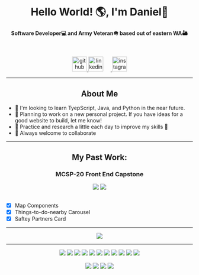 <!------------------------------Header / Intro-------------------------------------->
<h1 align='center' paddingBottom="-10px">Hello World! 🌎, I'm Daniel👋</h1>
<p align='center'>
<h4 align="center">Software Developer💻 and Army Veteran🪖 based out of eastern WA🏜️</h4>

<!------------------------------Links to Socials------------------------------------>

<br>
<p align="center">
  <a href="https://github.com/DanielPurdy509">
    <img src='https://cdn.jsdelivr.net/npm/simple-icons@3.0.1/icons/github.svg' alt='github' height='40'>
  </a>
  <a href="https://www.linkedin.com/in/daniel-purdy/">
    <img src='https://cdn.jsdelivr.net/npm/simple-icons@3.0.1/icons/linkedin.svg' alt='linkedin' height='40' style="margin-right: 20px;">
  </a>
  <a href="https://www.instagram.com/thepurdster98/">
    <img src='https://cdn.jsdelivr.net/npm/simple-icons@3.0.1/icons/instagram.svg' alt='instagram' height='40'>
  </a>
</p>
<hr>

<!-----------------------------------Other------------------------------------------>

<h2 align="center">About Me</h2>

* 🔭 I'm looking to learn TyepScript, Java, and Python in the near future.
* 🧠 Planning to work on a new personal project. If you have ideas for a good website to build, let me know!
* 📖 Practice and research a little each day to improve my skills 💪
* 👥 Always welcome to collaborate

<hr>

<!--------------------------------Past Work----------------------------------------->

<h2 align="center">My Past Work:</h2>

<h3 align='center'>MCSP-20 Front End Capstone</h3>
<div style="display-flex" align="center">
  <img src="https://github.com/DanielPurdy509/DanielPurdy509/assets/125397922/38106d3f-9748-4f27-b9fa-a84b8509608f">
  <img src="https://github.com/DanielPurdy509/DanielPurdy509/assets/125397922/4605be06-4358-4c7c-a677-b91743eacf43">
</div>
<br>

  - [x] Map Components
  - [x] Things-to-do-nearby Carousel
  - [x] Saftey Partners Card

<hr>

<!-----------------------------------Stats------------------------------------------>

<p align="center">
  <img src="https://github-readme-streak-stats.herokuapp.com/?user=DanielPurdy509&theme=tokyonight"/>
    <br>
<!--   <img src="https://github-profile-trophy.vercel.app/?username=DanielPurdy509&theme=tokyonight"/>
  <img src="https://github-readme-stats-git-masterrstaa-rickstaa.vercel.app/api?username=DanielPurdy509&theme=tokyonight"/> -->
</p>
<hr>

<!----------------------------------Skills------------------------------------------>

<p align="center">
  <img src="https://img.shields.io/badge/JavaScript-323330?style=for-the-badge&logo=javascript&logoColor=F7DF1E"/>
  <img src="https://img.shields.io/badge/HTML5-E34F26?style=for-the-badge&logo=html5&logoColor=white"/>
  <img src="https://img.shields.io/badge/CSS3-1572B6?style=for-the-badge&logo=css3&logoColor=white"/>
  <img src="https://img.shields.io/badge/React-20232A?style=for-the-badge&logo=react&logoColor=61DAFB"/>
  <img src="https://img.shields.io/badge/Node%20js-339933?style=for-the-badge&logo=nodedotjs&logoColor=white"/>
  <img src="https://img.shields.io/badge/PostgreSQL-316192?style=for-the-badge&logo=postgresql&logoColor=white"/>
  <img src="https://img.shields.io/badge/Docker-2CA5E0?style=for-the-badge&logo=docker&logoColor=white"/>
  <img src="https://img.shields.io/badge/Express%20js-000000?style=for-the-badge&logo=express&logoColor=white"/>
  <img src="https://img.shields.io/badge/npm-CB3837?style=for-the-badge&logo=npm&logoColor=white"/>
  <img src="https://img.shields.io/badge/Vite-B73BFE?style=for-the-badge&logo=vite&logoColor=FFD62E"/>
  <img src="https://img.shields.io/badge/GIT-E44C30?style=for-the-badge&logo=git&logoColor=white"/>
  <br><br>
  <img src="https://img.shields.io/badge/Discord-5865F2?style=for-the-badge&logo=discord&logoColor=white"/>
  <img src="https://img.shields.io/badge/Slack-4A154B?style=for-the-badge&logo=slack&logoColor=white"/>
  <img src="https://img.shields.io/badge/Zoom-2D8CFF?style=for-the-badge&logo=zoom&logoColor=white"/>
  <img src="https://img.shields.io/badge/Visual_Studio_Code-0078D4?style=for-the-badge&logo=visual%20studio%20code&logoColor=white"/>
</p>
